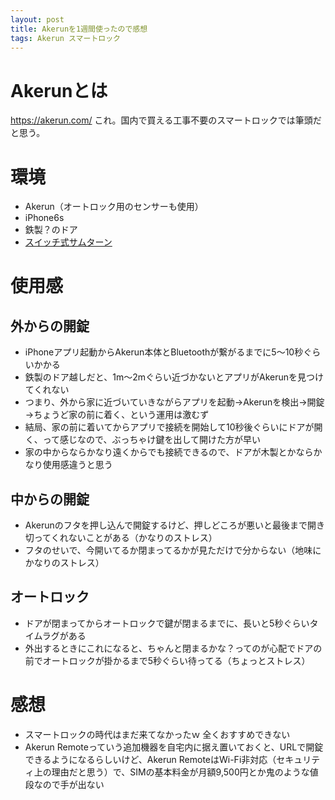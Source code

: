 ```yaml
---
layout: post
title: Akerunを1週間使ったので感想
tags: Akerun スマートロック
---
```


# Akerunとは

<https://akerun.com/> これ。国内で買える工事不要のスマートロックでは筆頭だと思う。

# 環境

* Akerun（オートロック用のセンサーも使用）
* iPhone6s
* 鉄製？のドア
* [スイッチ式サムターン](https://www.google.co.jp/search?q=%E3%82%B9%E3%82%A4%E3%83%83%E3%83%81%E5%BC%8F%E3%82%B5%E3%83%A0%E3%82%BF%E3%83%BC%E3%83%B3&tbm=isch)

# 使用感

## 外からの開錠

* iPhoneアプリ起動からAkerun本体とBluetoothが繋がるまでに5〜10秒ぐらいかかる
* 鉄製のドア越しだと、1m〜2mぐらい近づかないとアプリがAkerunを見つけてくれない
* つまり、外から家に近づいていきながらアプリを起動→Akerunを検出→開錠→ちょうど家の前に着く、という運用は激むず
* 結局、家の前に着いてからアプリで接続を開始して10秒後ぐらいにドアが開く、って感じなので、ぶっちゃけ鍵を出して開けた方が早い
* 家の中からならかなり遠くからでも接続できるので、ドアが木製とかならかなり使用感違うと思う

## 中からの開錠

* Akerunのフタを押し込んで開錠するけど、押しどころが悪いと最後まで開き切ってくれないことがある（かなりのストレス）
* フタのせいで、今開いてるか閉まってるかが見ただけで分からない（地味にかなりのストレス）

## オートロック

* ドアが閉まってからオートロックで鍵が閉まるまでに、長いと5秒ぐらいタイムラグがある
* 外出するときにこれになると、ちゃんと閉まるかな？ってのが心配でドアの前でオートロックが掛かるまで5秒ぐらい待ってる（ちょっとストレス）

# 感想

* スマートロックの時代はまだ来てなかったｗ 全くおすすめできない
* Akerun Remoteっていう追加機器を自宅内に据え置いておくと、URLで開錠できるようになるらしいけど、Akerun RemoteはWi-Fi非対応（セキュリティ上の理由だと思う）で、SIMの基本料金が月額9,500円とか鬼のような値段なので手が出ない
